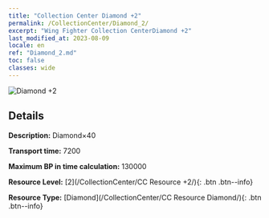 ```yaml
---
title: "Collection Center Diamond +2"
permalink: /CollectionCenter/Diamond_2/
excerpt: "Wing Fighter Collection CenterDiamond +2"
last_modified_at: 2023-08-09
locale: en
ref: "Diamond_2.md"
toc: false
classes: wide
---
```



![Diamond +2](/images/cc/CC_Diamond_2.png)

## Details

  **Description:** Diamond×40

  **Transport time:** 7200

  **Maximum BP in time calculation:** 130000

  **Resource Level:** [2](/CollectionCenter/CC Resource +2/){: .btn .btn--info}

  **Resource Type:** [Diamond](/CollectionCenter/CC Resource Diamond/){: .btn .btn--info}

